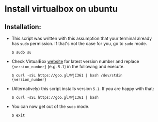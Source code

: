 # Install virtualbox on ubuntu

## Installation:
- This script was written with this assumption that your terminal already has `sudo` permission. If that's not the case for you, go to `sudo` mode.
  ```
  $ sudo su
  ```
- Check VirtualBox [website](https://www.virtualbox.org/wiki/Linux_Downloads) for latest version number and replace `{version_number}` (e.g. `5.1`) in the following and execute.
  ```
  $ curl -sSL https://goo.gl/WjI361 | bash /dev/stdin {version_number}
  ```
- (Alternatively) this script installs version `5.1`. If you are happy with that:
  ```
  $ curl -sSL https://goo.gl/WjI361 | bash
  ```
- You can now get out of the `sudo` mode.
  ```
  $ exit
  ```
